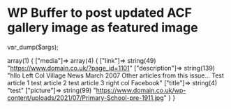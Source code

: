 # WP Buffer to post updated ACF gallery image as featured image

var_dump($args);

array(1) {
  ["media"]=>
  array(4) {
    ["link"]=>
    string(49) "https://www.domain.co.uk/?page_id=1101"
    ["description"]=>
    string(139) "hllo Left Col Village News March 2007 Other articles from this issue&#8230; Test article 1 test article 2 test article 3 right col Facebook"
    ["title"]=>
    string(4) "test"
    ["picture"]=>
    string(99) "https://www.domain.co.uk/wp-content/uploads/2021/07/Primary-School-pre-1911.jpg"
  }
}
